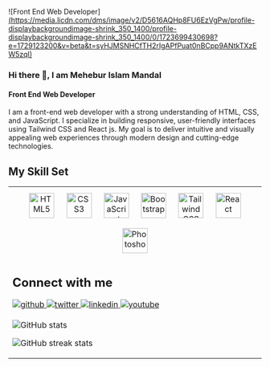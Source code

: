 ![Front End Web Developer][(https://media.licdn.com/dms/image/v2/D5616AQHp8FU6EzVgPw/profile-displaybackgroundimage-shrink_350_1400/profile-displaybackgroundimage-shrink_350_1400/0/1723699430698?e=1729123200&v=beta&t=syHJMSNHCfTH2rIgAPfPuat0nBCpp9ANtkTXzEW5zqI)](https://www.linkedin.com/in/meheburislammandal/overlay/background-image/)

### Hi there 👋, I am Mehebur Islam Mandal
#### Front End Web Developer
I am a front-end web developer with a strong understanding of HTML, CSS, and JavaScript. I specialize in building responsive, user-friendly interfaces using Tailwind CSS and React js. My goal is to deliver intuitive and visually appealing web experiences through modern design and cutting-edge technologies.

## My Skill Set  
<table><tr><td valign="top" width="33%">

<div align="center">  
<a href="https://en.wikipedia.org/wiki/HTML5" target="_blank"><img style="margin: 10px" src="https://profilinator.rishav.dev/skills-assets/html5-original-wordmark.svg" alt="HTML5" height="50" /></a>  
<a href="https://www.w3schools.com/css/" target="_blank"><img style="margin: 10px" src="https://profilinator.rishav.dev/skills-assets/css3-original-wordmark.svg" alt="CSS3" height="50" /></a>  
<a href="https://www.javascript.com/" target="_blank"><img style="margin: 10px" src="https://profilinator.rishav.dev/skills-assets/javascript-original.svg" alt="JavaScript" height="50" /></a>  
<a href="https://getbootstrap.com/docs/3.4/javascript/" target="_blank"><img style="margin: 10px" src="https://profilinator.rishav.dev/skills-assets/bootstrap-plain.svg" alt="Bootstrap" height="50" /></a>  
<a href="https://www.tailwindcss.com/" target="_blank"><img style="margin: 10px" src="https://profilinator.rishav.dev/skills-assets/tailwindcss.svg" alt="Tailwind CSS" height="50" /></a>  
<a href="https://reactjs.org/" target="_blank"><img style="margin: 10px" src="https://profilinator.rishav.dev/skills-assets/react-original-wordmark.svg" alt="React" height="50" /></a>  
<a href="https://www.adobe.com/in/products/photoshop.html" target="_blank"><img style="margin: 10px" src="https://profilinator.rishav.dev/skills-assets/photoshop-plain.svg" alt="Photoshop" height="50" /></a>  
</div>


## Connect with me  
<a href="https://github.com/MeheburIslamMandal" target="_blank">
<img src=https://img.shields.io/badge/github-%2324292e.svg?&style=for-the-badge&logo=github&logoColor=white alt=github style="margin-bottom: 5px;" />
</a>
<a href="https://twitter.com/MeheburIslam" target="_blank">
<img src=https://img.shields.io/badge/twitter-%2300acee.svg?&style=for-the-badge&logo=twitter&logoColor=white alt=twitter style="margin-bottom: 5px;" />
</a>
<a href="https://linkedin.com/in/MeheburIslamMandal" target="_blank">
<img src=https://img.shields.io/badge/linkedin-%231E77B5.svg?&style=for-the-badge&logo=linkedin&logoColor=white alt=linkedin style="margin-bottom: 5px;" />
</a>
<a href="https://www.youtube.com/user/MeheburIslamMandal" target="_blank">
<img src=https://img.shields.io/badge/youtube-%23EE4831.svg?&style=for-the-badge&logo=youtube&logoColor=white alt=youtube style="margin-bottom: 5px;" />
</a>    

![GitHub stats](https://github-readme-stats.vercel.app/api?username=MeheburIslamMandal&show_icons=true)  

![GitHub streak stats](https://streak-stats.demolab.com/?user=MeheburIslamMandal)  

